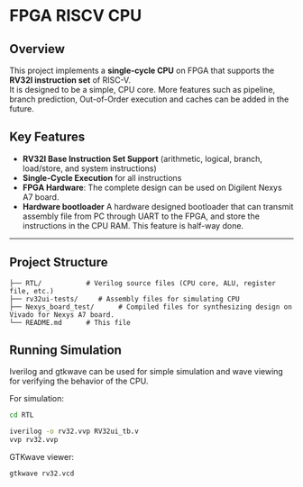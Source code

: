 # FPGA RISCV CPU

## Overview

This project implements a **single-cycle CPU** on FPGA that supports the **RV32I instruction set** of RISC-V.  
It is designed to be a simple, CPU core. More features such as pipeline, branch prediction, Out-of-Order execution and caches can be added in the future. 

## Key Features

- **RV32I Base Instruction Set Support** (arithmetic, logical, branch, load/store, and system instructions)
- **Single-Cycle Execution** for all instructions
- **FPGA Hardware**: The complete design can be used on Digilent Nexys A7 board.
- **Hardware bootloader** A hardware designed bootloader that can transmit assembly file from PC through UART to the FPGA, and store the instructions in the CPU RAM. This feature is half-way done.

---

## **Project Structure**
```plaintext
├── RTL/           # Verilog source files (CPU core, ALU, register file, etc.)
├── rv32ui-tests/     # Assembly files for simulating CPU
├── Nexys_board_test/      # Compiled files for synthesizing design on Vivado for Nexys A7 board.
└── README.md      # This file 

```
## Running Simulation
Iverilog and gtkwave can be used for simple simulation and wave viewing for verifying the behavior of the CPU. 

For simulation:
```bash
cd RTL

iverilog -o rv32.vvp RV32ui_tb.v
vvp rv32.vvp
```
GTKwave viewer:
```bash
gtkwave rv32.vcd
```
